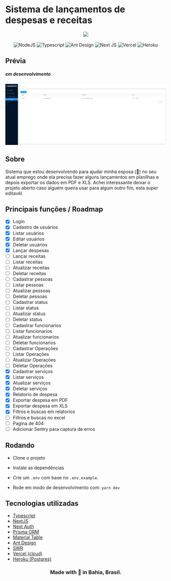 # Sistema de lançamentos de despesas e receitas

<div align="center">
    <img src="https://cdn-icons-png.flaticon.com/512/888/888868.png" width="200">
</div>
<p align="center">
<img alt="NodeJS" src="https://img.shields.io/badge/node.js%20-%2343853D.svg?&style=for-the-badge&logo=node.js&logoColor=white"/>
<img alt="Typescript" src="https://img.shields.io/badge/TypeScript-007ACC?style=for-the-badge&logo=typescript&logoColor=white"/>
<img alt="Ant Design" src="https://img.shields.io/badge/Ant%20Design-1890FF?style=for-the-badge&logo=antdesign&logoColor=white"/>
<img alt="Next JS" src="https://img.shields.io/badge/next%20js%20-%23000000.svg?&style=for-the-badge&logo=next.js&logoColor=white"/>
<img alt="Vercel" src="https://img.shields.io/badge/vercel%20-%23000000.svg?&style=for-the-badge&logo=vercel&logoColor=white"/>
<img alt="Heroku" src="https://img.shields.io/badge/Heroku-430098?style=for-the-badge&logo=heroku&logoColor=white"/>
</p>

## Prévia

##### em desenvolvimento

![Prévia do sistema](previa.png)

## Sobre

Sistema que estou desenvolvendo para ajudar minha esposa (💙) no seu atual emprego onde ela precisa fazer alguns lançamentos em planilhas e depois exportar os dados em PDF e XLS.
Achei interessante deixar o projeto aberto caso alguém queira usar para algum outro fim, esta super editavél.

## Principais funções / Roadmap

- [x] Login
- [x] Cadastro de usuários
- [x] Listar usuários
- [x] Editar usuários
- [x] Deletar usuários
- [x] Lançar despesas
- [ ] Lançar receitas
- [ ] Listar receitas
- [ ] Atualizar receitas
- [ ] Deletar receitas
- [ ] Cadastrar pessoas
- [ ] Listar pessoas
- [ ] Atualizar pessoas
- [ ] Deletar pessoas
- [ ] Cadastrar status
- [ ] Listar status
- [ ] Atualizar status
- [ ] Deletar status
- [ ] Cadastrar funcionarios
- [ ] Listar funcionarios
- [ ] Atualizar funcionarios
- [ ] Deletar funcionarios
- [ ] Cadastrar Operações
- [ ] Listar Operações
- [ ] Atualizar Operações
- [ ] Deletar Operações
- [x] Cadastrar serviços
- [x] Listar serviços
- [x] Atualizar serviços
- [x] Deletar serviços
- [x] Relatorio de despesa
- [x] Exportar despesa em PDF
- [x] Exportar despesa em XLS
- [x] Filtros e buscas em relatorios
- [ ] Filtros e buscas no excel
- [ ] Pagina de 404
- [ ] Adicionar Sentry para captura de erros

## Rodando

- Clone o projeto

- Instale as dependências

- Crie um `.env` com base no `.env.example`.

- Rode em modo de desenvolvimento com: `yarn dev`

## Tecnologias utilizadas

- [Typescript](https://www.typescriptlang.org/)
- [NextJS](https://nextjs.org/)
- [Next Auth](https://next-auth.js.org/)
- [Prisma ORM](https://www.prisma.io/)
- [Material Table](https://material-table-core.com/)
- [Ant Design](https://ant.design/)
- [SWR](https://swr.vercel.app/)
- [Vercel (cloud)](https://vercel.com)
- [Heroku (Postgres)](https://heroku.com/)

<div align="center">

### Made with 💙 in Bahia, Brasil.

</div>
